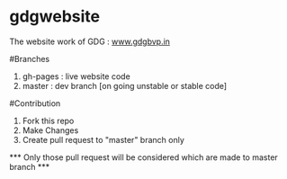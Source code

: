 # gdgwebsite
The website work of GDG : www.gdgbvp.in 

#Branches
1. gh-pages : live website code
2. master : dev branch [on going unstable or stable code]

#Contribution

1. Fork this repo 
2. Make Changes
3. Create pull request to "master"  branch only

*** Only those pull request will be considered which are made to master branch ***
